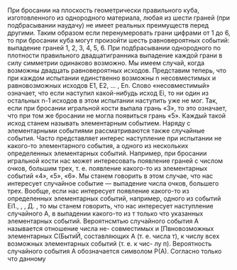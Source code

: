 При бросании на плоскость геометрически правильного куба, изготовленного из однородного материала, любая из шести граней (при подбрасывании наудачу) не имеет реальных  преимуществ перед другими. 
Таким образом если перенумеровать грани цифрами от 1 до 6, то при бросании куба могут произойти шесть равновероятных событий: выпадение граней 1, 2, З, 4, 5, 6.
При подбрасывании однородного по плотности правильного двадцатигранника выпадение каждой грани в силу симметрии одинаково возможно. Мы имеем случай, когда возможны двадцать равновероятных исходов.
Представим теперь, что при каждом испытании единственно возможны n несовместимых и равновозможных исходов E1, E2, ... , Еn.
Слово «несовместимый»  означает, что если наступил какой-нибудь исход Ei, то ни один из остальных n-1 исходов в этом испытании наступить уже
не мог. Так, eсли при бросании игральной кости выпала грань «З», то это означает, что при том же бросании не могла появиться грань «5». Каждый такой исход станем называть элементарным событием.
Наряду с элементарными событиями рассматриваются также случайные события. Часто представляет интерес наступление при испытании не какого-то элементарного события, а одного из нескольких определенных элементарных событий. Например, при бросании игральной кости нас может интересовать появление граней с числом очков, большим трех, т. е. появление какого-то из элементарных событий «4», «5», «6». Мы станем говорить в этом случае, что нас интересует случайное событие — выпадение числа очков, большего трех. Вообще, если нас интересует появление какого-то из определенных элементарных событий, например, одного из событий Ei1., , , Д. , то мы станем говорить, что нас интересует наступление случайного А, в выпадении
какого-то из т только что указанных элементарных событий.
Вероятнсмтью случайного события А называется отношение числа не-
совместимых и [Пвновозможных элементарных С(БытиЙ, составляющих А
(т. е. числа т), к числу всех возможных элементарных событий (т. е. к чис-
лу п). Вероятность случайного события А обозначается символом Р(А).
Согласно только что данному